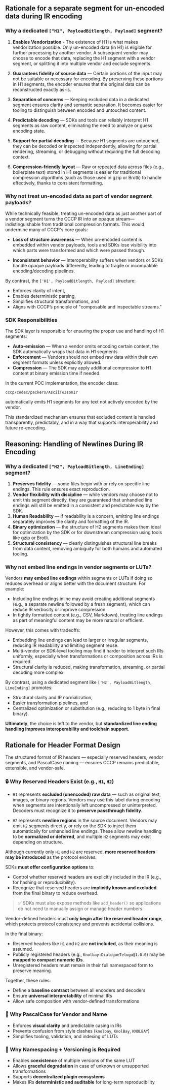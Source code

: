 ## Rationale for a separate segment for un-encoded data during IR encoding

### Why a dedicated `["H1", PayloadBitlength, Payload]` segment?

1. **Enables Vendorization** - The existence of H1 is what makes vendorization possible. Only un-encoded data (in H1) is eligible for further processing by another vendor. A subsequent vendor may choose to encode that data, replacing the H1 segment with a vendor segment, or splitting it into multiple vendor and exclude segments.

2. **Guarantees fidelity of source data** — Certain portions of the input may not be suitable or necessary for encoding. By preserving these portions in H1 segments, the encoder ensures that the original data can be reconstructed exactly as-is.

3. **Separation of concerns** — Keeping excluded data in a dedicated segment ensures clarity and semantic separation. It becomes easier for tooling to distinguish between encoded and untouched content.

4. **Predictable decoding** — SDKs and tools can reliably interpret H1 segments as raw content, eliminating the need to analyze or guess encoding state.

5. **Support for partial decoding** — Because H1 segments are untouched, they can be decoded or inspected independently, allowing for partial rendering, streaming, or debugging without requiring the full decoding context.

6. **Compression-friendly layout** — Raw or repeated data across files (e.g., boilerplate text) stored in H1 segments is easier for traditional compression algorithms (such as those used in gzip or Brotli) to handle effectively, thanks to consistent formatting.

### Why not treat un-encoded data as part of vendor segment payloads?

While technically feasible, treating un-encoded data as just another part of a vendor segment turns the CCCP IR into an opaque stream—indistinguishable from traditional compression formats. This would undermine many of CCCP's core goals:

* **Loss of structure awareness** — When un-encoded content is embedded within vendor payloads, tools and SDKs lose visibility into which parts were transformed and which were passed through.

* **Inconsistent behavior** — Interoperability suffers when vendors or SDKs handle opaque payloads differently, leading to fragile or incompatible encoding/decoding pipelines.

By contrast, the `['H1', PayloadBitlength, Payload]` structure:

* Enforces clarity of intent,
* Enables deterministic parsing,
* Simplifies structural transformations, and
* Aligns with CCCP’s principle of "composable and inspectable streams."

### SDK Responsibilities

The SDK layer is responsible for ensuring the proper use and handling of H1 segments:

* **Auto-emission** — When a vendor omits encoding certain content, the SDK automatically wraps that data in H1 segments.
* **Enforcement** — Vendors should not embed raw data within their own segment formats unless explicitly allowed.
* **Compression** — The SDK may apply additional compression to H1 content at binary emission time if needed.

In the current POC implementation, the encoder class:

```
cccp/codec/packers/AsciiToJsonIr
```

automatically emits H1 segments for any text not actively encoded by the vendor.

This standardized mechanism ensures that excluded content is handled transparently, predictably, and in a way that supports interoperability and future re-encoding.

## Reasoning: Handling of Newlines During IR Encoding

### Why a dedicated `["H2", PayloadBitlength, LineEnding]` segment?

1. **Preserves fidelity** — some files begin with or rely on specific line endings. This rule ensures exact reproduction.
2. **Vendor flexibility with discipline** — while vendors may choose not to emit this segment directly, they are guaranteed that unhandled line endings will still be emitted in a consistent and predictable way by the SDK.
3. **Human Readability** — if readability is a concern, emitting line endings separately improves the clarity and formatting of the IR.
4. **Binary optimization** — the structure of H2 segments makes them ideal for optimization by the SDK or for downstream compression using tools like gzip or Brotli.
5. **Structural consistency** — clearly distinguishes structural line breaks from data content, removing ambiguity for both humans and automated tooling.

### Why not embed line endings in vendor segments or LUTs?

Vendors **may embed line endings** within segments or LUTs if doing so reduces overhead or aligns better with the document structure. For example:

* Including line endings inline may avoid creating additional segments (e.g., a separate newline followed by a fresh segment), which can reduce IR verbosity or improve compression.
* In tightly formatted content (e.g., CSV, Markdown), treating line endings as part of meaningful content may be more natural or efficient.

However, this comes with tradeoffs:

* Embedding line endings can lead to larger or irregular segments, reducing IR readability and limiting segment reuse.
* Multi-vendor or SDK-level tooling may find it harder to interpret such IRs uniformly, especially when transformations or composition across IRs is required.
* Structural clarity is reduced, making transformation, streaming, or partial decoding more complex.

By contrast, using a dedicated segment like `['H2', PayloadBitlength, LineEnding]` promotes:

* Structural clarity and IR normalization,
* Easier transformation pipelines, and
* Centralized optimization or substitution (e.g., reducing to 1 byte in final binary).

**Ultimately**, the choice is left to the vendor, but **standardized line ending handling improves interoperability and toolchain support**.

## Rationale for Header Format Design

The structured format of IR headers — especially reserved headers, vendor segments, and PascalCase naming — ensures CCCP remains predictable, extensible, and vendor-safe.

### 🔒 Why Reserved Headers Exist (e.g., `H1`, `H2`)

* `H1` represents **excluded (unencoded) raw data** — such as original text, images, or binary regions.
  Vendors may use this label during encoding when segments are intentionally left uncompressed or uninterpreted.
  Decoders must recognize it to **preserve passthrough fidelity**.

* `H2` represents **newline regions** in the source document.
  Vendors may emit `H2` segments directly, or rely on the SDK to inject them automatically for unhandled line endings.
  These allow newline handling to be **normalized or deferred**, and multiple `H2` segments may exist depending on structure.

Although currently only `H1` and `H2` are reserved, **more reserved headers may be introduced** as the protocol evolves.

SDKs **must offer configuration options** to:

* Control whether reserved headers are explicitly included in the IR (e.g., for hashing or reproducibility).
* Recognize that reserved headers are **implicitly known and excluded** from the final binary to reduce overhead.

> ✅ SDKs must also expose methods like `add_header()` so applications do not need to manually assign or manage header numbers.

Vendor-defined headers must **only begin after the reserved header range**, which protects protocol consistency and prevents accidental collisions.

In the final binary:

* Reserved headers like `H1` and `H2` are **not included**, as their meaning is assumed.
* Publicly registered headers (e.g., `Knolbay:DialogueTelugu@1.0.0`) may be **mapped to compact numeric IDs**.
* Unregistered headers must remain in their full namespaced form to preserve meaning.

Together, these rules:

* Define a **baseline contract** between all encoders and decoders
* Ensure **universal interpretability** of minimal IRs
* Allow safe composition with vendor-defined transformations

### 📐 Why PascalCase for Vendor and Name

* Enforces **visual clarity** and predictable casing in IRs
* Prevents confusion from style clashes (`knolbay`, `KnolBay`, `KNOLBAY`)
* Simplifies tooling, validation, and indexing of LUTs

### 🔄 Why Namespacing + Versioning is Required

* Enables **coexistence** of multiple versions of the same LUT
* Allows **graceful degradation** in case of unknown or unsupported transformations
* Supports **decentralized plugin ecosystems**
* Makes IRs **deterministic and auditable** for long-term reproducibility
